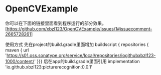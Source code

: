 # OpenCVExample
你可以在下面的链接里面看到程序运行的部分效果。
[https://github.com/xbzl123/OpenCVExample/issues/1#issuecomment-2665728261]

使用方式
先在project的build.gradle里面增加
buildscript {
repositories {
maven {
url 'https://s01.oss.sonatype.org/service/local/repositories/iogithubxbzl123-1000/content/'
}}}
后在app的build.gradle里面引用
implementation 'io.github.xbzl123:picturerecognition:0.0.1'

